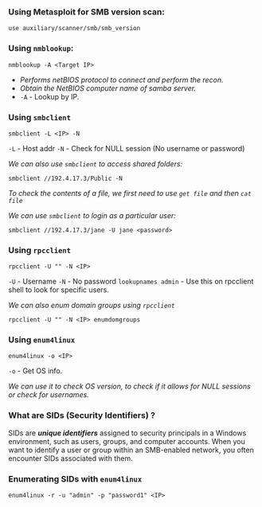 ### Using Metasploit for SMB version scan:
```
use auxiliary/scanner/smb/smb_version
```

### Using `nmblookup`:
```
nmblookup -A <Target IP>
```
- *Performs netBIOS protocol to connect and perform the recon.*
- *Obtain the NetBIOS computer name of samba server.*
- `-A` - Lookup by IP.

### Using `smbclient`
```
smbclient -L <IP> -N
```

`-L` - Host addr
`-N` - Check for NULL session (No username or password)

*We can also use `smbclient` to access shared folders:*
```
smbclient //192.4.17.3/Public -N
```

*To check the contents of a file, we first need to use `get file` and then `cat file`*

*We can use `smbclient`  to login as a particular user:*
```
smbclient //192.4.17.3/jane -U jane <password>
```
 
### Using `rpcclient`
```
rpcclient -U "" -N <IP>
```

`-U` - Username
`-N` - No password
`lookupnames admin` - Use this on rpcclient shell to look for specific users.

*We can also enum domain groups using `rpcclient`*
```
rpcclient -U "" -N <IP> enumdomgroups
```
### Using `enum4linux`
```
enum4linux -o <IP>
```

`-o` - Get OS info.  

*We can use it to check OS version, to check if it allows for NULL sessions or check for usernames.*

### What are SIDs (Security Identifiers) ?

SIDs are __*unique identifiers*__ assigned to security principals in a Windows environment, such as users, groups, and computer accounts. When you want to identify a user or group within an SMB-enabled network, you often encounter SIDs associated with them.

### Enumerating SIDs with `enum4linux`
```
enum4linux -r -u "admin" -p "password1" <IP> 
```
